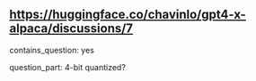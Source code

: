 ## https://huggingface.co/chavinlo/gpt4-x-alpaca/discussions/7

contains_question: yes

question_part: 4-bit quantized?